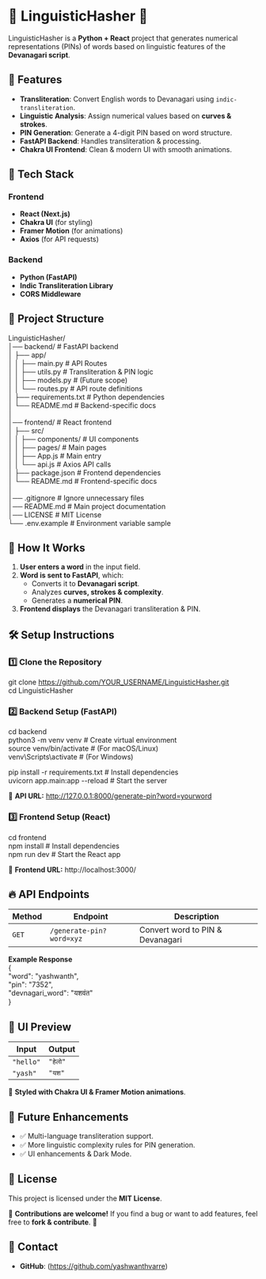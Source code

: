 # 🔡 LinguisticHasher 🔢  
LinguisticHasher is a **Python + React** project that generates numerical representations (PINs) of words based on linguistic features of the **Devanagari script**.

## 📌 Features  
- **Transliteration**: Convert English words to Devanagari using `indic-transliteration`.  
- **Linguistic Analysis**: Assign numerical values based on **curves & strokes**.  
- **PIN Generation**: Generate a 4-digit PIN based on word structure.  
- **FastAPI Backend**: Handles transliteration & processing.  
- **Chakra UI Frontend**: Clean & modern UI with smooth animations.  

## 🚀 Tech Stack  
### **Frontend**  
- **React (Next.js)**  
- **Chakra UI** (for styling)  
- **Framer Motion** (for animations)  
- **Axios** (for API requests)  

### **Backend**  
- **Python (FastAPI)**  
- **Indic Transliteration Library**  
- **CORS Middleware**  

## 📂 Project Structure  
LinguisticHasher/  
│── backend/              # FastAPI backend  
│   ├── app/  
│   │   ├── main.py       # API Routes  
│   │   ├── utils.py      # Transliteration & PIN logic  
│   │   ├── models.py     # (Future scope)  
│   │   └── routes.py     # API route definitions  
│   ├── requirements.txt  # Python dependencies  
│   └── README.md         # Backend-specific docs  
│  
│── frontend/             # React frontend  
│   ├── src/  
│   │   ├── components/   # UI components  
│   │   ├── pages/        # Main pages  
│   │   ├── App.js        # Main entry  
│   │   └── api.js        # Axios API calls  
│   ├── package.json      # Frontend dependencies  
│   └── README.md         # Frontend-specific docs  
│  
│── .gitignore            # Ignore unnecessary files  
│── README.md             # Main project documentation  
│── LICENSE               # MIT License  
└── .env.example          # Environment variable sample  

## 🎯 How It Works  
1. **User enters a word** in the input field.  
2. **Word is sent to FastAPI**, which:  
   - Converts it to **Devanagari script**.  
   - Analyzes **curves, strokes & complexity**.  
   - Generates a **numerical PIN**.  
3. **Frontend displays** the Devanagari transliteration & PIN.  

## 🛠️ Setup Instructions  

### **1️⃣ Clone the Repository**  
git clone https://github.com/YOUR_USERNAME/LinguisticHasher.git  
cd LinguisticHasher  

### **2️⃣ Backend Setup (FastAPI)**  
cd backend  
python3 -m venv venv  # Create virtual environment  
source venv/bin/activate  # (For macOS/Linux)  
venv\Scripts\activate  # (For Windows)  

pip install -r requirements.txt  # Install dependencies  
uvicorn app.main:app --reload  # Start the server  

🔗 **API URL:** http://127.0.0.1:8000/generate-pin?word=yourword  

### **3️⃣ Frontend Setup (React)**  
cd frontend  
npm install  # Install dependencies  
npm run dev  # Start the React app  

🔗 **Frontend URL:** http://localhost:3000/  

## 🔥 API Endpoints  
| **Method** | **Endpoint**             | **Description**               |  
|-----------|------------------------|-----------------------------|  
| `GET`     | `/generate-pin?word=xyz` | Convert word to PIN & Devanagari |  

**Example Response**  
{  
  "word": "yashwanth",  
  "pin": "7352",  
  "devnagari_word": "यशवंत"  
}  

## 🎨 UI Preview  
| **Input** | **Output** |  
|-----------|-----------|  
| `"hello"` | `"हेलो"` |  
| `"yash"` | `"यश"` |  

🔹 **Styled with Chakra UI & Framer Motion animations**.  

## 🎯 Future Enhancements  
- ✅ Multi-language transliteration support.  
- ✅ More linguistic complexity rules for PIN generation.  
- ✅ UI enhancements & Dark Mode.  

## 📝 License  
This project is licensed under the **MIT License**.  

📌 **Contributions are welcome!** If you find a bug or want to add features, feel free to **fork & contribute**. 🚀  

## 📧 Contact  
- **GitHub**: (https://github.com/yashwanthvarre)  

